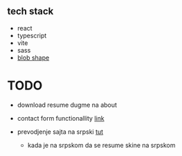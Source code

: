 ## tech stack

- react
- typescript
- vite
- sass
- [blob shape](https://www.npmjs.com/package/blobshape)

# TODO

- download resume dugme na about

- contact form functionallity [link](https://www.netlify.com/blog/2017/07/20/how-to-integrate-netlifys-form-handling-in-a-react-app/?_ga=2.168728161.1512449875.1655157230-238669959.1653747071)

- prevodjenje sajta na srpski [tut](https://medium.com/@jishnu61/6-easy-steps-to-localize-your-react-application-internationalization-with-i18next-8de9cc3a66a1)

  - kada je na srpskom da se resume skine na srpskom
